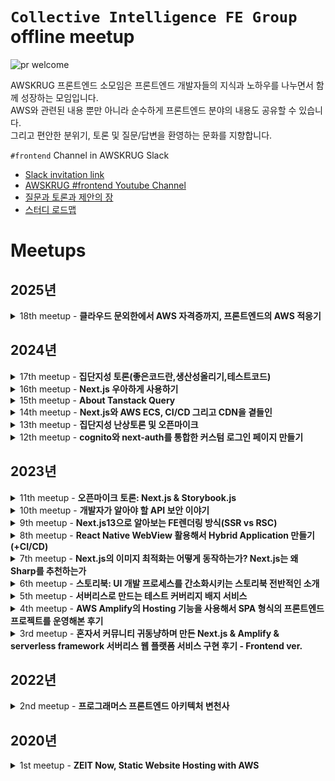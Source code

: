 # `Collective Intelligence FE Group` offline meetup

![pr welcome](https://img.shields.io/badge/issues-welcome-18ffff.svg)

AWSKRUG 프론트엔드 소모임은 프론트엔드 개발자들의 지식과 노하우를 나누면서 함께 성장하는 모임입니다.<br>
AWS와 관련된 내용 뿐만 아니라 순수하게 프론트엔드 분야의 내용도 공유할 수 있습니다.<br>
그리고 편안한 분위기, 토론 및 질문/답변을 환영하는 문화를 지향합니다.

`#frontend` Channel in AWSKRUG Slack

- [Slack invitation link](http://slack.awskr.org)
- [AWSKRUG #frontend Youtube Channel](https://www.youtube.com/watch?v=M6njEpzPicE&list=PLX2fs3661XpNfRSZ9TD_xyQdegvtNDsdw)
- [질문과 토론과 제안의 장](https://github.com/public-frontend-group/meetup/issues)
- [스터디 로드맵](https://github.com/orgs/public-frontend-group/projects/1)

# Meetups

## 2025년

<details>
  <summary>18th meetup - <b>클라우드 문외한에서 AWS 자격증까지, 프론트엔드의 AWS 적응기</b></summary>

  ### `18th meetup`
  - **주최**
    - [2025년 04월 02일 / 당근마켓](https://www.meetup.com/ko-KR/awskrug/events/306682013)
  - **주제**
    - 발표
      - [`김승모@호두랩스`]()님 - [**클라우드 문외한에서 AWS 자격증까지, 프론트엔드의 AWS 적응기**](https://docs.google.com/presentation/d/1OrXeRsX0Pw-aaBL8Cqly-SZ_zZlZX60j4PosyW9i9bg/edit#slide=id.p)
        
  &nbsp;&nbsp;&nbsp;&nbsp;&nbsp;&nbsp;&nbsp;&nbsp;
  <img src="https://secure.meetupstatic.com/photos/event/6/a/f/1/highres_527127377.jpeg" width="350"/>
  <img src="https://secure.meetupstatic.com/photos/event/6/a/f/2/highres_527127378.jpeg" width="350"/>
  <br>
  &nbsp;&nbsp;&nbsp;&nbsp;&nbsp;&nbsp;&nbsp;&nbsp;
  <img src="https://secure.meetupstatic.com/photos/event/6/a/f/3/highres_527127379.jpeg" width="350"/>
  <img src="https://secure.meetupstatic.com/photos/event/6/a/f/4/highres_527127380.jpeg" width="350"/>
  <br>
  &nbsp;&nbsp;&nbsp;&nbsp;&nbsp;&nbsp;&nbsp;&nbsp;
  <img src="https://secure.meetupstatic.com/photos/event/6/a/f/5/highres_527127381.jpeg" width="350"/>
  <img src="https://secure.meetupstatic.com/photos/event/6/a/f/6/highres_527127382.jpeg" width="350"/>
</details>

## 2024년

<details>
  <summary>17th meetup - <b>집단지성 토론(좋은코드란,생산성올리기,테스트코드)</b></summary>

  ### `17th meetup`
  - **주최**
    - [2024년 12월 19일 / 무신사](https://www.meetup.com/ko-KR/awskrug/events/304821916/)
  - **주제**
    - **집단지성 토론**
      - [토론 기록](https://docs.google.com/presentation/d/1FAnRZsbFad22Kh0gBrXCcQANbDRlXuAjyZeqiuEnF50)
        - [클로바노트 - 주제1. 좋은코드란(사정에 따라 지워질 수 있음)](https://clovanote.naver.com/s/f4hWCJyEtTBzrX99rQ7fygS)
        - [클로바노트 - 주제2.생산성올리기 & 주제3.테스트코드(사정에 따라 지워질 수 있음)](https://clovanote.naver.com/s/QhnfLVyXm7JDRJ2RXhsS7kS)


  &nbsp;&nbsp;&nbsp;&nbsp;&nbsp;&nbsp;&nbsp;&nbsp;
  <img src="https://secure.meetupstatic.com/photos/event/1/9/6/4/highres_525306500.jpeg" width="350"/>
  <img src="https://secure.meetupstatic.com/photos/event/1/9/7/1/highres_525306513.jpeg" width="350"/>
  <br>
  &nbsp;&nbsp;&nbsp;&nbsp;&nbsp;&nbsp;&nbsp;&nbsp;
  <img src="https://secure.meetupstatic.com/photos/event/1/9/6/7/highres_525306503.jpeg" width="350"/>
  <img src="https://secure.meetupstatic.com/photos/event/1/9/6/5/highres_525306501.jpeg" width="350"/>
  <br>
  &nbsp;&nbsp;&nbsp;&nbsp;&nbsp;&nbsp;&nbsp;&nbsp;
  <img src="https://secure.meetupstatic.com/photos/event/1/9/6/6/highres_525306502.jpeg" width="350"/>
</details>

<details>
  <summary>16th meetup - <b>Next.js 우아하게 사용하기</b></summary>

  ### `16th meetup`
  - **주최**
    - [2024년 10월 02일 / 당근마켓](https://www.meetup.com/ko-KR/awskrug/events/303095960/)
  - **주제**
    - 발표
      - [`김승모@호두랩스`]()님 - [**Next.js 우아하게 사용하기**](https://docs.google.com/presentation/d/1rdBiJxIT8OXqJPmXaheLS8HzeFF6TuBCI-H8vqQIcA0/edit?usp=sharing)
        - [예시 코드 프로젝트 링크](https://github.com/endmoseung/next-forms/)
          - [standalone시연](https://drive.google.com/file/d/1KvfAIav2Cy8P7kl7x9vGAHlpsXfLfOnT/view?usp=sharing)
          - [빌드시연](https://drive.google.com/file/d/1FVrcdt4ibckxdxEXLdSm58Jd4bIEK8zY/view?usp=sharing)
          - [serverAction시연](https://drive.google.com/file/d/1cDhf5arje7G4o1jogDxsrkqC6v6uEJno/view?usp=sharing)


  &nbsp;&nbsp;&nbsp;&nbsp;&nbsp;&nbsp;&nbsp;&nbsp;
  <img src="https://secure.meetupstatic.com/photos/event/b/c/c/6/highres_523848326.jpeg" width="350"/>
  <img src="https://secure.meetupstatic.com/photos/event/b/c/c/8/highres_523848328.jpeg" width="350"/>
  <br>
  &nbsp;&nbsp;&nbsp;&nbsp;&nbsp;&nbsp;&nbsp;&nbsp;
  <img src="https://secure.meetupstatic.com/photos/event/b/c/c/a/highres_523848330.jpeg" width="350"/>
  <img src="https://secure.meetupstatic.com/photos/event/b/c/c/9/highres_523848329.jpeg" width="350"/>
</details>

<details>
  <summary>15th meetup - <b>About Tanstack Query</b></summary>

  ### `15th meetup`
  - **주최**
    - [2024년 08월 14일 / 무신사](https://www.meetup.com/awskrug/events/301993194/)
  - **주제**
    - 발표
      - [`김민수@데브크라`]()님 - [**About Tanstack Query**](https://docs.google.com/presentation/d/1FgbGsqNCOCzJrjayTdde_CIW8ieVPIGoHko0dMg5Hrs/edit#slide=id.g2768ca7ef44_0_65)
        > Q&A 슬라이드는 발표자 노트란에 설명이 들어있습니다.


  &nbsp;&nbsp;&nbsp;&nbsp;&nbsp;&nbsp;&nbsp;&nbsp;
  <img src="https://secure.meetupstatic.com/photos/event/a/7/0/6/highres_522942758.jpeg" width="350"/>
  <img src="https://secure.meetupstatic.com/photos/event/a/7/0/4/highres_522942756.jpeg" width="350"/>
  <br>
  &nbsp;&nbsp;&nbsp;&nbsp;&nbsp;&nbsp;&nbsp;&nbsp;
  <img src="https://secure.meetupstatic.com/photos/event/a/7/0/5/highres_522942757.jpeg" width="350"/>
  <img src="https://secure.meetupstatic.com/photos/event/a/7/0/7/highres_522942759.jpeg" width="350"/>
  <br>
  &nbsp;&nbsp;&nbsp;&nbsp;&nbsp;&nbsp;&nbsp;&nbsp;
  <img src="https://secure.meetupstatic.com/photos/event/a/7/0/8/highres_522942760.jpeg" width="350"/>
  <img src="https://secure.meetupstatic.com/photos/event/a/7/0/9/highres_522942761.jpeg" width="350"/>
</details>

<details>
  <summary>14th meetup - <b>Next.js와 AWS ECS, CI/CD 그리고 CDN을 곁들인</b></summary>

  ### `14th meetup`
  - **주최**
    - [2024년 05월 29일 / 무신사](https://www.meetup.com/ko-KR/awskrug/events/301011378/)
  - **주제**
    - 발표
      - [`안건환@CJ올리브영`](https://www.meetup.com/ko-KR/awskrug/members/222503499/)님 - [**Next.js와 AWS ECS, CI/CD 그리고 CDN을 곁들인**](https://docs.google.com/presentation/d/1-7N_Ryb2HvQuz9VUT1OYOVouOEYzuuhgAR8zZR1bgSs/edit?usp=sharing)


  &nbsp;&nbsp;&nbsp;&nbsp;&nbsp;&nbsp;&nbsp;&nbsp;
  <img src="https://secure.meetupstatic.com/photos/event/c/a/5/7/highres_521391799.jpeg" width="350"/>
  <img src="https://secure.meetupstatic.com/photos/event/c/a/5/e/highres_521391806.jpeg" width="350"/>
  <br>
  &nbsp;&nbsp;&nbsp;&nbsp;&nbsp;&nbsp;&nbsp;&nbsp;
  <img src="https://secure.meetupstatic.com/photos/event/c/a/5/9/highres_521391801.jpeg" width="350"/>
  <img src="https://secure.meetupstatic.com/photos/event/c/a/5/a/highres_521391802.jpeg" width="350"/>
  <br>
  &nbsp;&nbsp;&nbsp;&nbsp;&nbsp;&nbsp;&nbsp;&nbsp;
  <img src="https://secure.meetupstatic.com/photos/event/c/a/5/b/highres_521391803.jpeg" width="350"/>
  <img src="https://secure.meetupstatic.com/photos/event/c/a/5/d/highres_521391805.jpeg" width="350"/>
</details>

<details>
  <summary>13th meetup - <b>집단지성 난상토론 및 오픈마이크</b></summary>

  ### `13th meetup`
  - **주최**
    - [2024년 02월 14일 / 무신사](https://www.meetup.com/ko-KR/awskrug/events/298730864/)
  - **주제**
    - **집단지성 난상토론 및 오픈마이크**
      - [토론 기록](https://docs.google.com/presentation/d/1KvvskmF13LZ9t-8pD280KoJImR_PXLIcJJtAvX3lgFY)


  &nbsp;&nbsp;&nbsp;&nbsp;&nbsp;&nbsp;&nbsp;&nbsp;
  <img src="https://secure.meetupstatic.com/photos/event/8/c/a/e/highres_519156014.jpeg" width="350"/>
  <img src="https://secure.meetupstatic.com/photos/event/8/c/a/f/highres_519156015.jpeg" width="350"/>
  <br>
  &nbsp;&nbsp;&nbsp;&nbsp;&nbsp;&nbsp;&nbsp;&nbsp;
  <img src="https://secure.meetupstatic.com/photos/event/8/c/b/0/highres_519156016.jpeg" width="350"/>
  <img src="https://secure.meetupstatic.com/photos/event/8/c/b/1/highres_519156017.jpeg" width="350"/>
  <br>
  &nbsp;&nbsp;&nbsp;&nbsp;&nbsp;&nbsp;&nbsp;&nbsp;
  <img src="https://secure.meetupstatic.com/photos/event/8/c/b/2/highres_519156018.jpeg" width="350"/>
</details>

<details>
  <summary>12th meetup - <b>cognito와 next-auth를 통합한 커스텀 로그인 페이지 만들기</b></summary>

  ### `12th meetup`
  - **주최**
    - [2024년 01월 03일 / 무신사](https://www.meetup.com/ko-KR/awskrug/events/298106517/)
  - **주제**
    - 발표
      - [`최지연`](https://www.meetup.com/members/390478412)님 - **cognito와 next-auth를 통합한 커스텀 로그인 페이지 만들기**
        - [PPTX](./keynotes/AWSKRUG-Frontend-240103-NextAuth_With_Cognito.pdf)
        - [YouTube](https://www.youtube.com/watch?v=1pbB_y72YoU)


  &nbsp;&nbsp;&nbsp;&nbsp;&nbsp;&nbsp;&nbsp;&nbsp;
  <img src="https://secure.meetupstatic.com/photos/event/2/b/9/9/highres_518291161.jpeg" width="350"/>
  <img src="https://secure.meetupstatic.com/photos/event/2/b/9/c/highres_518291164.jpeg" width="350"/>
  <br>
  &nbsp;&nbsp;&nbsp;&nbsp;&nbsp;&nbsp;&nbsp;&nbsp;
  <img src="https://secure.meetupstatic.com/photos/event/2/b/9/a/highres_518291162.jpeg" width="350"/>
  <img src="https://secure.meetupstatic.com/photos/event/2/b/9/d/highres_518291165.jpeg" width="350"/>
</details>

## 2023년 

<details>
  <summary>11th meetup - <b>오픈마이크 토론: Next.js & Storybook.js</b></summary>

  ### `11th meetup`
  - **주최**
    - [2023년 11월 08일 / 무신사](https://www.meetup.com/ko-KR/awskrug/events/297110060/)
  - **주제**
    - **오픈마이크 토론: Next.js & Storybook.js**
      - [토론 기록](https://docs.google.com/presentation/d/1A666J9oITbC8oMhJ5kv5yLkjhzfcu21gl9R2S33qHeI/edit#slide=id.g2603dc58b58_0_5)


  &nbsp;&nbsp;&nbsp;&nbsp;&nbsp;&nbsp;&nbsp;&nbsp;
  <img src="https://secure.meetupstatic.com/photos/event/6/c/2/f/highres_517167695.jpeg" width="350"/>
  <img src="https://secure.meetupstatic.com/photos/event/6/c/2/b/highres_517167691.jpeg" width="350"/>
  <br>
  &nbsp;&nbsp;&nbsp;&nbsp;&nbsp;&nbsp;&nbsp;&nbsp;
  <img src="https://secure.meetupstatic.com/photos/event/6/c/2/6/highres_517167686.jpeg" width="350"/>
  <img src="https://secure.meetupstatic.com/photos/event/6/c/2/1/highres_517167681.jpeg" width="350"/>
</details>

<details>
  <summary>10th meetup - <b>개발자가 알아야 할 API 보안 이야기</b></summary>

  ### `10th meetup`
  - **주최**
    - [2023년 09월 06일 / 당근마켓](https://www.meetup.com/ko-KR/awskrug/events/295755827/)
  - **주제**
    - 발표
      - [`이지영 (이지영)`]()님 - **개발자가 알아야 할 API 보안 이야기**
        - [PPTX](./keynotes/AWSKRUG-Frontend-230906-apisecurity.pptx)
        - [YouTube](https://youtu.be/_B2Cw2dWvMs)


  &nbsp;&nbsp;&nbsp;&nbsp;&nbsp;&nbsp;&nbsp;&nbsp;
  <img src="https://secure.meetupstatic.com/photos/event/d/a/7/b/highres_515695931.jpeg" width="350"/>
  <img src="https://secure.meetupstatic.com/photos/event/d/a/7/e/highres_515695934.jpeg" width="350"/>
  <br>
  &nbsp;&nbsp;&nbsp;&nbsp;&nbsp;&nbsp;&nbsp;&nbsp;
  <img src="https://secure.meetupstatic.com/photos/event/d/a/8/0/highres_515695936.jpeg" width="350"/>
  <img src="https://secure.meetupstatic.com/photos/event/d/a/8/2/highres_515695938.jpeg" width="350"/>
  &nbsp;&nbsp;&nbsp;&nbsp;&nbsp;&nbsp;&nbsp;&nbsp;
  <img src="https://secure.meetupstatic.com/photos/event/d/a/8/3/highres_515695939.jpeg" width="350"/>
</details>

<details>
  <summary>9th meetup - <b>Next.js13으로 알아보는 FE렌더링 방식(SSR vs RSC)</b></summary>

  ### `9th meetup`
  - **주최**
    - [2023년 08월 09일 / 당근마켓](https://www.meetup.com/ko-KR/awskrug/events/294944079/)
  - **주제**
    - 발표
      - [`윤해수 (Harry)`](https://github.com/haesoo-y/)님 - **Next.js13으로 알아보는 FE렌더링 방식(SSR vs RSC)**
        - [PDF](./keynotes/AWSKRUG-Frontend-230809-SSRvsRSC.pdf)
        - [YouTube](https://www.youtube.com/watch?v=qqhtdTV7Kqk)
        - [Github Code](https://github.com/haesoo-y/study-nextjs)
        - [Blog Post](https://haesoo9410.tistory.com/404)


  &nbsp;&nbsp;&nbsp;&nbsp;&nbsp;&nbsp;&nbsp;&nbsp;
  <img src="https://secure.meetupstatic.com/photos/event/7/8/1/4/highres_515010740.webp" width="350"/>
  <img src="https://secure.meetupstatic.com/photos/event/7/8/1/b/highres_515010747.webp" width="350"/>
  <br>
  &nbsp;&nbsp;&nbsp;&nbsp;&nbsp;&nbsp;&nbsp;&nbsp;
  <img src="https://secure.meetupstatic.com/photos/event/7/8/1/6/highres_515010742.webp" width="350"/>
  <img src="https://secure.meetupstatic.com/photos/event/7/8/1/5/highres_515010741.webp" width="350"/>
</details>

<details>
  <summary>8th meetup - <b>React Native WebView 활용해서 Hybrid Application 만들기 (+CI/CD)</b></summary>

  ### `8th meetup`
  - **주최**
    - [2023년 07월 12일 / 당근마켓](https://www.meetup.com/ko-KR/awskrug/events/294453954/)
  - **주제**
    - 발표
      - [`윤창현 (Changhyeon Yoon)`](https://linkedin.com/in/yooniversedev)님 - **React Native WebView 활용해서 Hybrid Application 만들기 (+CI/CD)**
        - [PDF](./keynotes/AWSKRUG-Frontend-230712-Changhyeon_Yoon.pdf)
        - [PPTX](./keynotes/AWSKRUG-Frontend-230712-Changhyeon_Yoon.pptx)
        - [YouTube](https://www.youtube.com/watch?v=Ecg52wAlYus)


  &nbsp;&nbsp;&nbsp;&nbsp;&nbsp;&nbsp;&nbsp;&nbsp;
  <img src="https://secure.meetupstatic.com/photos/event/8/8/1/c/highres_514354844.jpeg" width="350"/>
  <img src="https://secure.meetupstatic.com/photos/event/8/6/6/d/highres_514354413.webp" width="350"/>
  <br>
  &nbsp;&nbsp;&nbsp;&nbsp;&nbsp;&nbsp;&nbsp;&nbsp;
  <img src="https://secure.meetupstatic.com/photos/event/8/8/1/b/highres_514354843.webp" width="350"/>
  <img src="https://secure.meetupstatic.com/photos/event/8/8/2/d/highres_514354861.webp" width="350"/>
</details>

<details>
  <summary>7th meetup - <b>Next.js의 이미지 최적화는 어떻게 동작하는가? Next.js는 왜 Sharp를 추천하는가</b></summary>

  ### `7th meetup`
  - **주최**
    - [2023년 05월 10일 / 프로그래머스](https://www.meetup.com/ko-KR/awskrug/events/292866390/)
  - **주제**
    - 발표
      - [`안건환 (conan.the.developer@CJ올리브영)`](https://www.meetup.com/ko-KR/awskrug/members/222503499/profile/)님 - **Next.js의 이미지 최적화는 어떻게 동작하는가? Next.js는 왜 Sharp를 추천하는가**
        - [Google Slide](https://docs.google.com/presentation/d/12kpH3kBcj691NH0Z05Yj0Wa--JjMUTDaprf-R_7gN2g/edit?usp=sharing)
        - [YouTube](https://www.youtube.com/watch?v=Ino03JPppU4)



  &nbsp;&nbsp;&nbsp;&nbsp;&nbsp;&nbsp;&nbsp;&nbsp;
  <img src="https://secure.meetupstatic.com/photos/event/5/1/f/3/highres_512780979.webp" width="350"/>
  <img src="https://secure.meetupstatic.com/photos/event/5/1/f/4/highres_512780980.webp" width="350"/>
  <br>
  &nbsp;&nbsp;&nbsp;&nbsp;&nbsp;&nbsp;&nbsp;&nbsp;
  <img src="https://secure.meetupstatic.com/photos/event/5/1/f/6/highres_512780982.webp" width="350"/>
  <img src="https://secure.meetupstatic.com/photos/event/5/1/f/7/highres_512780983.webp" width="350"/>
  <br>
  &nbsp;&nbsp;&nbsp;&nbsp;&nbsp;&nbsp;&nbsp;&nbsp;
  <img src="https://secure.meetupstatic.com/photos/event/5/1/f/9/highres_512780985.webp" width="350"/>
</details>

<details>
  <summary>6th meetup - <b>스토리북: UI 개발 프로세스를 간소화시키는 스토리북 전반적인 소개</b></summary>

  ### `6th meetup`
  - **주최**
    - [2023년 04월 05일 / 프로그래머스](https://www.meetup.com/ko-KR/awskrug/events/292358230/)
  - **주제**
    - 발표
      - [`Florian Ludot (Florian Ludot)`](https://florianldt.com/)님 - **스토리북: UI 개발 프로세스를 간소화시키는 스토리북 전반적인 소개**
        - [Google Slide](https://docs.google.com/presentation/d/1t3Hcpeo_DfmhtbEs1JKas-tOlagahEpp)
        - [YouTube](https://www.youtube.com/watch?v=MFhzwwcmWj0)


  &nbsp;&nbsp;&nbsp;&nbsp;&nbsp;&nbsp;&nbsp;&nbsp;
  <img src="https://secure.meetupstatic.com/photos/event/b/4/4/d/highres_511846157.webp" width="350"/>
  <img src="https://secure.meetupstatic.com/photos/event/b/8/6/2/highres_511847202.webp" width="350"/>
  <br>
  &nbsp;&nbsp;&nbsp;&nbsp;&nbsp;&nbsp;&nbsp;&nbsp;
  <img src="https://secure.meetupstatic.com/photos/event/b/8/6/0/highres_511847200.webp" width="350"/>
  <img src="https://secure.meetupstatic.com/photos/event/b/4/4/f/highres_511846159.webp" width="350"/>
</details>

<details>
  <summary>5th meetup - <b>서버리스로 만드는 테스트 커버리지 배지 서비스</b></summary>

  ### `5th meetup`
  - **주최**
    - [2023년 03월 08일 / 프로그래머스](https://www.meetup.com/ko-KR/awskrug/events/291635141/)
  - **주제**
    - 발표
      - [`박성천 (Park Sungchun)`](https://www.meetup.com/ko-KR/awskrug/members/379333254/profile)님 - **서버리스로 만드는 테스트 커버리지 배지 서비스**
        - **발표 코드**: https://gitlab.com/new.sungchuni/coverages
        - [PDF](./keynotes/AWSKRUG-Frontend-230308-serverless_test_coverage_badge_service.pdf)
        - [YouTube](https://www.youtube.com/watch?v=xi9_uJ1no0c)


  &nbsp;&nbsp;&nbsp;&nbsp;&nbsp;&nbsp;&nbsp;&nbsp;
  <img src="https://secure.meetupstatic.com/photos/event/8/0/d/1/highres_511172977.webp?w=1920" width="350"/>
</details>

<details>
  <summary>4th meetup - <b>AWS Amplify의 Hosting 기능을 사용해서 SPA 형식의 프론트엔드 프로젝트를 운영해본 후기</b></summary>

  ### `4th meetup`
  - **주최**
    - [2023년 02월 01일 / 프로그래머스](https://www.meetup.com/ko-KR/awskrug/events/291017042)
  - **주제**
    - Lightening Talk
      - 김영익님 - 구디모임 소개, 라이트닝토크 사은품 증정
      - 박찬민님 - '이런 리더/동료/팀원과 일하고 싶다'에 대한 토론 & '코드리뷰에서 무엇을 신경쓰는가'에 대한 토론
    - 발표
      - [`박찬민(pcm)`](https://www.meetup.com/ko-KR/awskrug/members/224099023/profile)님 - **AWS Amplify의 Hosting 기능을 사용해서 SPA 형식의 프론트엔드 프로젝트를 운영해본 후기**
        - [Slideshare](https://www.slideshare.net/ChanMinPark12/spa-aws-amplify-hosting)
        - [YouTube](https://www.youtube.com/watch?v=fluvNA2gTlo)


  &nbsp;&nbsp;&nbsp;&nbsp;&nbsp;&nbsp;&nbsp;&nbsp;
  <img src="https://secure.meetupstatic.com/photos/event/1/9/f/e/highres_510306654.webp?w=1920" width="350"/>
  <img src="https://secure.meetupstatic.com/photos/event/1/9/f/c/highres_510306652.webp?w=1920" width="350"/>
  <br>
  &nbsp;&nbsp;&nbsp;&nbsp;&nbsp;&nbsp;&nbsp;&nbsp;
  <img src="https://secure.meetupstatic.com/photos/event/1/a/0/c/highres_510306668.webp?w=1920" width="350"/>
  <img src="https://secure.meetupstatic.com/photos/event/1/a/0/b/highres_510306667.webp?w=1920" width="350"/>
</details>

<details>
  <summary>3rd meetup - <b>혼자서 커뮤니티 귀동냥하며 만든 Next.js & Amplify & serverless framework 서버리스 웹 플랫폼 서비스 구현 후기 - Frontend ver.</b></summary>

  ### `3rd meetup`
  - **주최**
    - [2023년 01월 04일 / 프로그래머스](https://www.meetup.com/ko-KR/awskrug/events/290439212/)
  - **주제**
    - Lightening Talk
      - 김태웅님 - 판교모임/자격증모임 소개
      - 최진영님 - AWS serverless 아키텍쳐 소개
      - 박찬민님 - "웹에서 사용자가 입력 못하는 값도 \<input\>으로 보여줄까?" 에 대한 토론
      - 성기동님 - DND 소개
    - 발표
      - [`박태성(geoseong)`](https://www.meetup.com/ko-KR/awskrug/members/184515293/profile/)님 - **혼자서 커뮤니티 귀동냥하며 만든 Next.js & Amplify & serverless framework 서버리스 웹 플랫폼 서비스 구현 후기 - Frontend ver.**
        - [Slideshare](https://www.slideshare.net/TaeSeongPark2/nextjs-amplify-serverless-framework-frontend-ver)
        - [YouTube](https://www.youtube.com/watch?v=6XVGbX4Xm4Q)


  &nbsp;&nbsp;&nbsp;&nbsp;&nbsp;&nbsp;&nbsp;&nbsp;
  <img src="https://secure.meetupstatic.com/photos/event/1/6/b/6/highres_509645814.webp?w=1920" width="350"/>
  <img src="https://secure.meetupstatic.com/photos/event/1/6/a/1/highres_509645793.webp?w=1920" width="350"/>
  <br>
  &nbsp;&nbsp;&nbsp;&nbsp;&nbsp;&nbsp;&nbsp;&nbsp;
  <img src="https://secure.meetupstatic.com/photos/event/1/6/b/8/highres_509645816.webp?w=1920" width="350"/>
  <img src="https://secure.meetupstatic.com/photos/event/1/6/b/e/highres_509645822.webp?w=1920" width="350"/>
  <br>
  &nbsp;&nbsp;&nbsp;&nbsp;&nbsp;&nbsp;&nbsp;&nbsp;
  <img src="https://secure.meetupstatic.com/photos/event/1/6/b/b/highres_509645819.webp?w=1920" width="350"/>
</details>

## 2022년

<details>
  <summary>2nd meetup - <b>프로그래머스 프론트엔드 아키텍처 변천사</b></summary>

  ### `2nd meetup`
  - **주최**
    - [2022년 12월 07일 / 프로그래머스](https://www.meetup.com/ko-KR/awskrug/events/289852920/)
  - **주제**
    - Lightening Talk
      - 오거나이저 소개, 모임운영방식 공유, 참가자 적극적인 토론 독려
    - 발표
      - [`김은수(Eunsu Kim)`](https://www.meetup.com/ko-KR/awskrug/members/370869556/profile/)님 - **프로그래머스 프론트엔드 아키텍처 변천사: 좋은 개발 경험을 찾아서**
        - [Slideshare](https://www.slideshare.net/PeterEunsuKim/ss-254807863)
        - [YouTube](https://www.youtube.com/watch?v=M6njEpzPicE)


  &nbsp;&nbsp;&nbsp;&nbsp;&nbsp;&nbsp;&nbsp;&nbsp;
  <img src="https://secure.meetupstatic.com/photos/event/c/b/e/c/highres_509092204.webp?w=1920" width="350"/>
  <img src="https://secure.meetupstatic.com/photos/event/c/b/f/2/highres_509092210.webp?w=1920" width="350"/>
  <br>
  &nbsp;&nbsp;&nbsp;&nbsp;&nbsp;&nbsp;&nbsp;&nbsp;
  <img src="https://secure.meetupstatic.com/photos/event/c/b/e/b/highres_509092203.webp?w=1920" width="350"/>
  <img src="https://secure.meetupstatic.com/photos/event/9/f/b/e/highres_509080894.webp?w=1920" width="350"/>
  <br>
  &nbsp;&nbsp;&nbsp;&nbsp;&nbsp;&nbsp;&nbsp;&nbsp;
  <img src="https://secure.meetupstatic.com/photos/event/c/b/e/e/highres_509092206.webp?w=1920" width="350"/>
</details>

## 2020년
<details>
  <summary>1st meetup - <b>ZEIT Now, Static Website Hosting with AWS</b></summary>

  ### `1st meetup`
  - **주최**
    - [2020년 02월 10일 / AWS(12F, GS Tower)](https://www.meetup.com/ko-KR/awskrug/events/268417809/)
  - **주제**
    - 오리엔테이션
    - Lightening Talk
      - [`길병찬`]님 - ZEIT Now
    - 발표
      - [`박찬민(pcm)`](https://www.meetup.com/ko-KR/awskrug/members/224099023/profile)님 - [Static Website Hosting with AWS](https://www.slideshare.net/ChanMinPark12/static-website-hosting-with-aws-frontend-meetup)


  &nbsp;&nbsp;&nbsp;&nbsp;&nbsp;&nbsp;&nbsp;&nbsp;
  <img src="https://secure.meetupstatic.com/photos/event/4/7/4/9/highres_488958249.webp?w=350" width="350"/>
  <img src="https://secure.meetupstatic.com/photos/event/4/7/6/8/highres_488958280.webp?w=350" width="350"/>
  <br>
  &nbsp;&nbsp;&nbsp;&nbsp;&nbsp;&nbsp;&nbsp;&nbsp;
  <img src="https://secure.meetupstatic.com/photos/event/4/7/6/e/highres_488958286.webp?w=350" width="350"/>
  <img src="https://secure.meetupstatic.com/photos/event/4/7/6/f/highres_488958287.webp?w=350" width="350"/>
  <br>
  &nbsp;&nbsp;&nbsp;&nbsp;&nbsp;&nbsp;&nbsp;&nbsp;
  <img src="https://secure.meetupstatic.com/photos/event/4/7/6/c/highres_488958284.webp?w=350" width="350"/>
  <img src="https://secure.meetupstatic.com/photos/event/4/7/6/d/highres_488958285.webp?w=350" width="350"/>
</details>

